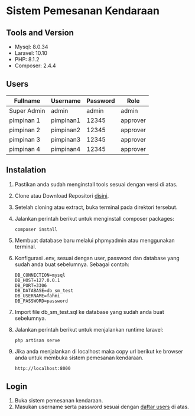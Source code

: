 # Sistem Pemesanan Kendaraan

## Tools and Version
- Mysql: 8.0.34
- Laravel: 10.10
- PHP: 8.1.2
- Composer: 2.4.4

## Users
| Fullname    |   Username  |   Password  |     Role    |
|-------------|-------------|-------------|-------------|
| Super Admin |    admin    |    admin    |    admin    |
| pimpinan 1 |    pimpinan1    |    12345    |    approver    |
| pimpinan 2 |    pimpinan2    |    12345    |    approver    |
| pimpinan 3 |    pimpinan3    |    12345    |    approver    |
| pimpinan 4 |    pimpinan4    |    12345    |    approver    |

## Instalation
1. Pastikan anda sudah menginstall tools sesuai dengan versi di atas.
2. Clone atau Download Repositori [disini](https://github.com/zulfahmidev/sm_test).
3. Setelah cloning atau extract, buka terminal pada direktori tersebut.
4. Jalankan perintah berikut untuk menginstall composer packages:

    ```
    composer install
    ```
5. Membuat database baru melalui phpmyadmin atau menggunakan terminal.
6. Konfigurasi .env, sesuai dengan user, password dan database yang sudah anda buat sebelumnya. Sebagai contoh:

    ```
    DB_CONNECTION=mysql
    DB_HOST=127.0.0.1
    DB_PORT=3306
    DB_DATABASE=db_sm_test
    DB_USERNAME=fahmi
    DB_PASSWORD=password
    ```
7. Import file db_sm_test.sql ke database yang sudah anda buat sebelumnya.
8. Jalankan perintah berikut untuk menjalankan runtime laravel:

    ```
    php artisan serve
    ```
9. Jika anda menjalankan di localhost maka copy url berikut ke browser anda untuk membuka sistem pemesanan kendaraan.

    ```
    http://localhost:8000
    ```

## Login
1. Buka sistem pemesanan kendaraan.
2. Masukan username serta password sesuai dengan [daftar users](#users) di atas.